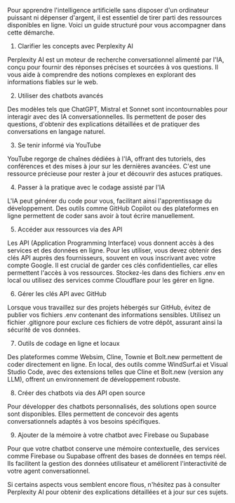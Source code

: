 Pour apprendre l'intelligence artificielle sans disposer d'un ordinateur puissant ni dépenser d'argent, il est essentiel de tirer parti des ressources disponibles en ligne. Voici un guide structuré pour vous accompagner dans cette démarche.

1. Clarifier les concepts avec Perplexity AI

Perplexity AI est un moteur de recherche conversationnel alimenté par l'IA, conçu pour fournir des réponses précises et sourcées à vos questions. Il vous aide à comprendre des notions complexes en explorant des informations fiables sur le web.

2. Utiliser des chatbots avancés

Des modèles tels que ChatGPT, Mistral et Sonnet sont incontournables pour interagir avec des IA conversationnelles. Ils permettent de poser des questions, d'obtenir des explications détaillées et de pratiquer des conversations en langage naturel.

3. Se tenir informé via YouTube

YouTube regorge de chaînes dédiées à l'IA, offrant des tutoriels, des conférences et des mises à jour sur les dernières avancées. C'est une ressource précieuse pour rester à jour et découvrir des astuces pratiques.

4. Passer à la pratique avec le codage assisté par l'IA

L'IA peut générer du code pour vous, facilitant ainsi l'apprentissage du développement. Des outils comme GitHub Copilot ou des plateformes en ligne permettent de coder sans avoir à tout écrire manuellement.

5. Accéder aux ressources via des API

Les API (Application Programming Interface) vous donnent accès à des services et des données en ligne. Pour les utiliser, vous devez obtenir des clés API auprès des fournisseurs, souvent en vous inscrivant avec votre compte Google. Il est crucial de garder ces clés confidentielles, car elles permettent l'accès à vos ressources. Stockez-les dans des fichiers .env en local ou utilisez des services comme Cloudflare pour les gérer en ligne.

6. Gérer les clés API avec GitHub

Lorsque vous travaillez sur des projets hébergés sur GitHub, évitez de publier vos fichiers .env contenant des informations sensibles. Utilisez un fichier .gitignore pour exclure ces fichiers de votre dépôt, assurant ainsi la sécurité de vos données.

7. Outils de codage en ligne et locaux

Des plateformes comme Websim, Cline, Townie et Bolt.new permettent de coder directement en ligne. En local, des outils comme WindSurf.ai et Visual Studio Code, avec des extensions telles que Cline et Bolt.new (version any LLM), offrent un environnement de développement robuste.

8. Créer des chatbots via des API open source

Pour développer des chatbots personnalisés, des solutions open source sont disponibles. Elles permettent de concevoir des agents conversationnels adaptés à vos besoins spécifiques.

9. Ajouter de la mémoire à votre chatbot avec Firebase ou Supabase

Pour que votre chatbot conserve une mémoire contextuelle, des services comme Firebase ou Supabase offrent des bases de données en temps réel. Ils facilitent la gestion des données utilisateur et améliorent l'interactivité de votre agent conversationnel.

Si certains aspects vous semblent encore flous, n'hésitez pas à consulter Perplexity AI pour obtenir des explications détaillées et à jour sur ces sujets.
